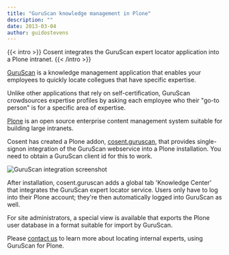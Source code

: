 ```yaml
---
title: "GuruScan knowledge management in Plone"
description: ""
date: 2013-03-04
author: guidostevens
---
```


{{< intro >}}
Cosent integrates the GuruScan expert locator application into a Plone intranet.
{{< /intro >}}

[GuruScan](http://www.guruscan.nl) is a knowledge management application that enables your employees
to quickly locate collegues that have specific expertise.

Unlike other applications that rely on self-certification, GuruScan
crowdsources expertise profiles by asking each employee who their
"go-to person" is for a specific area of expertise.

[Plone](http://www.plone.com) is an open source enterprise content management system
suitable for building large intranets.

Cosent has created a Plone addon, [cosent.guruscan](http://github.com/cosent/cosent.guruscan),
that provides single-signon integration
of the GuruScan webservice into a Plone installation. You need
to obtain a GuruScan client id for this to work.

![GuruScan integration screenshot](/img/guruscan.png)

After installation, cosent.guruscan adds a global tab 'Knowledge Center'
that integrates the GuruScan expert locator service. Users only have to log into their
Plone account; they're then automatically logged into GuruScan as well.

For site administrators, a special view is available
that exports the Plone user database in a format suitable for import
by GuruScan.

Please [contact us](/contact/l) to learn more about locating internal experts,
using GuruScan for Plone.
